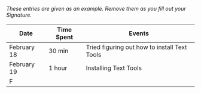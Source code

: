 *These entries are given as an example. Remove them as you fill out your Signature.*

| Date         | Time Spent | Events
|--------------|------------|--------------------
| February 18  | 30 min     | Tried figuring out how to install Text Tools
| February 19  | 1 hour     | Installing Text Tools
| F
